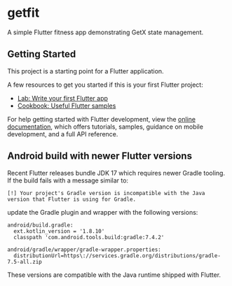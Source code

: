 # getfit

A simple Flutter fitness app demonstrating GetX state management.

## Getting Started

This project is a starting point for a Flutter application.

A few resources to get you started if this is your first Flutter project:

- [Lab: Write your first Flutter app](https://docs.flutter.dev/get-started/codelab)
- [Cookbook: Useful Flutter samples](https://docs.flutter.dev/cookbook)

For help getting started with Flutter development, view the
[online documentation](https://docs.flutter.dev/), which offers tutorials,
samples, guidance on mobile development, and a full API reference.

## Android build with newer Flutter versions

Recent Flutter releases bundle JDK 17 which requires newer Gradle tooling. If
the build fails with a message similar to:

```
[!] Your project's Gradle version is incompatible with the Java version that Flutter is using for Gradle.
```

update the Gradle plugin and wrapper with the following versions:

```
android/build.gradle:
  ext.kotlin_version = '1.8.10'
  classpath 'com.android.tools.build:gradle:7.4.2'

android/gradle/wrapper/gradle-wrapper.properties:
  distributionUrl=https\://services.gradle.org/distributions/gradle-7.5-all.zip
```

These versions are compatible with the Java runtime shipped with Flutter.
